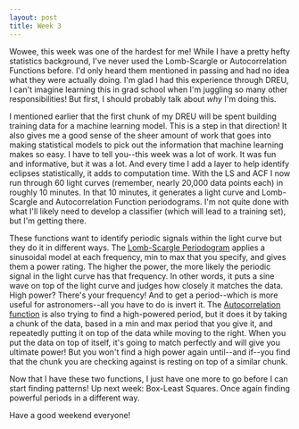 ```yaml
---
layout: post
title: Week 3
---
```


Wowee, this week was one of the hardest for me! While I have a pretty hefty statistics background, I've never used the Lomb-Scargle or Autocorrelation Functions before. I'd only heard them mentioned in passing and had no idea what they were actually doing. I'm glad I had this experience through DREU, I can't imagine learning this in grad school when I'm juggling so many other responsibilities! But first, I should probably talk about *why* I'm doing this.

I mentioned earlier that the first chunk of my DREU will be spent building training data for a machine learning model. This is a step in that direction! It also gives me a good sense of the sheer amount of work that goes into making statistical models to pick out the information that machine learning makes so easy. I have to tell you--this week was a lot of work. It was fun and informative, but it was a lot. And every time I add a layer to help identify eclipses statistically, it adds to computation time. With the LS and ACF I now run through 60 light curves (remember, nearly 20,000 data points each) in roughly 10 minutes. In that 10 minutes, it generates a light curve and Lomb-Scargle and Autocorrelation Function periodograms. I'm not quite done with what I'll likely need to develop a classifier (which will lead to a training set), but I'm getting there.

These functions want to identify periodic signals within the light curve but they do it in different ways. The [Lomb-Scargle Periodogram](https://docs.astropy.org/en/stable/timeseries/lombscargle.html) applies a sinusoidal model at each frequency, min to max that you specify, and gives them a power rating. The higher the power, the more likely the periodic signal in the light curve has that frequency. In other words, it puts a sine wave on top of the light curve and judges how closely it matches the data. High power? There's your frequency! And to get a period--which is more useful for astronomers--all you have to do is invert it. The [Autocorrelation function](https://exoplanet.readthedocs.io/en/stable/user/api/#exoplanet.autocorr_estimator) is also trying to find a high-powered period, but it does it by taking a chunk of the data, based in a min and max period that you give it, and repeatedly putting it on top of the data while moving to the right. When you put the data on top of itself, it's going to match perfectly and will give you ultimate power! But you won't find a high power again until--and if--you find that the chunk you are checking against is resting on top of a similar chunk.

Now that I have these two functions, I just have one more to go before I can start finding patterns! Up next week: Box-Least Squares. Once again finding powerful periods in a different way.

Have a good weekend everyone!

